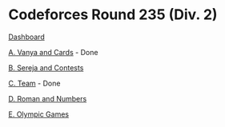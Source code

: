 # Codeforces Round 235 (Div. 2)

[Dashboard](https://codeforces.com/contest/401)

[A. Vanya and Cards](https://codeforces.com/contest/401/problem/A) - Done

[B. Sereja and Contests](https://codeforces.com/contest/401/problem/B)

[C. Team](https://codeforces.com/contest/401/problem/C) - Done

[D. Roman and Numbers](https://codeforces.com/contest/401/problem/D)

[E. Olympic Games](https://codeforces.com/contest/401/problem/E)
